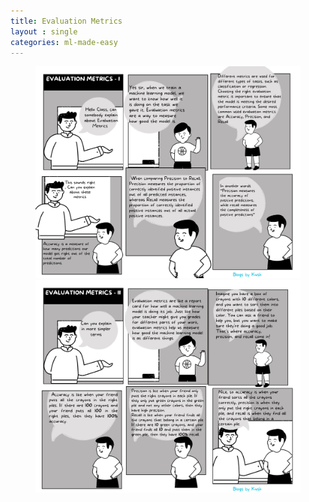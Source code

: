 ```yaml
---
title: Evaluation Metrics
layout : single
categories: ml-made-easy
---
```



<div class="container">
  <div class="row justify-content-center">
    <div class="col-md-8">
      <figure class="text-center">
        <img src="/assets/images/ml-made-easy/EvaluationMetrics-1.png" class="img-fluid">
		<img src="/assets/images/ml-made-easy/EvaluationMetrics-2.png" class="img-fluid">
      </figure>
    </div>
  </div>
</div>
